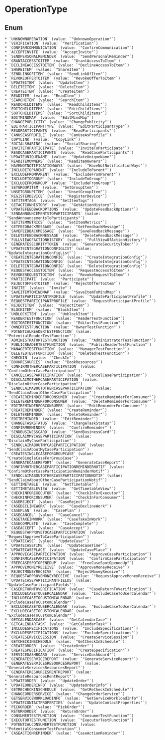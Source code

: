 # OperationType

## Enum

    * `UNKNOWNOPERATION` (value: `"UnknownOperation"`)
    * `VERIFICATION` (value: `"Verification"`)
    * `CONFIRMCOMMUNICATION` (value: `"ConfirmCommunication"`)
    * `ACCEPTINVITE` (value: `"AcceptInvite"`)
    * `SENDPERSONALREMINDER` (value: `"SendPersonalReminder"`)
    * `GRANTACCESSTOITEM` (value: `"GrantAccessToItem"`)
    * `DECLINEACCESSTOITEM` (value: `"DeclineAccessToItem"`)
    * `SHAREITEM` (value: `"ShareItem"`)
    * `SENDLINKOFITEM` (value: `"SendLinkOfItem"`)
    * `REVOKEOFFERTOITEM` (value: `"RevokeOfferToItem"`)
    * `UPDATEITEM` (value: `"UpdateItem"`)
    * `DELETEITEM` (value: `"DeleteItem"`)
    * `CREATEITEM` (value: `"CreateItem"`)
    * `READITEM` (value: `"ReadItem"`)
    * `SEARCHITEM` (value: `"SearchItem"`)
    * `READCHILDITEMS` (value: `"ReadChildItems"`)
    * `EDITCHILDITEMS` (value: `"EditChildItems"`)
    * `SORTCHILDITEMS` (value: `"SortChildItems"`)
    * `EDITMINDMAP` (value: `"EditMindMap"`)
    * `CHANGEPUBLICITY` (value: `"ChangePublicity"`)
    * `EDITPARTICIPANTTYPE` (value: `"EditParticipantType"`)
    * `READPARTICIPANTS` (value: `"ReadParticipants"`)
    * `CANUSEASPROFILE` (value: `"CanUseAsProfile"`)
    * `COPYLINK` (value: `"CopyLink"`)
    * `SOCIALSHARING` (value: `"SocialSharing"`)
    * `INVITETOPARTICIPATE` (value: `"InviteToParticipate"`)
    * `READCASEPARTICIPANTS` (value: `"ReadCaseParticipants"`)
    * `UPDATEUNIQUENAME` (value: `"UpdateUniqueName"`)
    * `READITEMOWNERS` (value: `"ReadItemOwners"`)
    * `HAVENOTNOTIFICATIONWAYS` (value: `"HaveNotNotificationWays"`)
    * `INCLUDETOPARENT` (value: `"IncludeToParent"`)
    * `EXCLUDEFROMPARENT` (value: `"ExcludeFromParent"`)
    * `INCLUDETOGROUP` (value: `"IncludeToGroup"`)
    * `EXCLUDEFROMGROUP` (value: `"ExcludeFromGroup"`)
    * `SETGROUPITEM` (value: `"SetGroupItem"`)
    * `UNSETGROUPITEM` (value: `"UnsetGroupItem"`)
    * `REGISTERDEVICE` (value: `"RegisterDevice"`)
    * `SETITEMTAGS` (value: `"SetItemTags"`)
    * `GETACTIONHISTORY` (value: `"GetActionHistory"`)
    * `UPDATEFEEDBACKOPTIONS` (value: `"UpdateFeedbackOptions"`)
    * `SENDANNOUNCEMENTSTOPARTICIPANTS` (value: `"SendAnnouncementsToParticipants"`)
    * `SETITEMMETRICS` (value: `"SetItemMetrics"`)
    * `GETFEEDBACKMESSAGE` (value: `"GetFeedbackMessage"`)
    * `SAVEFEEDBACKMESSAGE` (value: `"SaveFeedbackMessage"`)
    * `DELETEFEEDBACKMESSAGE` (value: `"DeleteFeedbackMessage"`)
    * `FULLVIEWOFACTIONHISTORY` (value: `"FullViewOfActionHistory"`)
    * `GENERATESECURITYTOKEN` (value: `"GenerateSecurityToken"`)
    * `UPDATEINTEGRATIONCONFIGLIST` (value: `"UpdateIntegrationConfigList"`)
    * `CREATEINTEGRATIONCONFIG` (value: `"CreateIntegrationConfig"`)
    * `UPDATEINTEGRATIONCONFIG` (value: `"UpdateIntegrationConfig"`)
    * `DELETEINTEGRATIONCONFIG` (value: `"DeleteIntegrationConfig"`)
    * `REQUESTACCESSTOITEM` (value: `"RequestAccessToItem"`)
    * `REVOKEREQUESTTOITEM` (value: `"RevokeRequestToItem"`)
    * `PARTICIPATE` (value: `"Participate"`)
    * `REJECTOFFERTOITEM` (value: `"RejectOfferToItem"`)
    * `INVITE` (value: `"Invite"`)
    * `SAVEITEMTOMINDMAP` (value: `"SaveItemToMindMap"`)
    * `UPDATEPARTICIPANTPROFILE` (value: `"UpdateParticipantProfile"`)
    * `REQUESTPARTICIPANTPROFILE` (value: `"RequestParticipantProfile"`)
    * `REJECTITEM` (value: `"RejectItem"`)
    * `BLOCKITEM` (value: `"BlockItem"`)
    * `UNBLOCKITEM` (value: `"UnblockItem"`)
    * `READERTESTFUNCTION` (value: `"ReaderTestFunction"`)
    * `EDITORTESTFUNCTION` (value: `"EditorTestFunction"`)
    * `OWNERTESTFUNCTION` (value: `"OwnerTestFunction"`)
    * `POTENTIALREADERTESTFUNCTION` (value: `"PotentialReaderTestFunction"`)
    * `ADMINISTRATORTESTFUNCTION` (value: `"AdministratorTestFunction"`)
    * `PUBLICREADERTESTFUNCTION` (value: `"PublicReaderTestFunction"`)
    * `MANAGERTESTFUNCTION` (value: `"ManagerTestFunction"`)
    * `DELETEDTESTFUNCTION` (value: `"DeletedTestFunction"`)
    * `CHECKIN` (value: `"CheckIn"`)
    * `BOOKRESOURCES` (value: `"BookResources"`)
    * `CONFIRMOTHERCASEPARTICIPATION` (value: `"ConfirmOtherCaseParticipation"`)
    * `CANCELCASEPARTICIPATION` (value: `"CancelCaseParticipation"`)
    * `DISCLAIMOTHERCASEPARTICIPATION` (value: `"DisclaimOtherCaseParticipation"`)
    * `SENDCLAIMABOUTOTHERCASEPARTICIPATION` (value: `"SendClaimAboutOtherCaseParticipation"`)
    * `CREATEREMINDERFORCONSUMER` (value: `"CreateReminderForConsumer"`)
    * `DELETEREMINDERFORCONSUMER` (value: `"DeleteReminderForConsumer"`)
    * `EDITREMINDERFORCONSUMER` (value: `"EditReminderForConsumer"`)
    * `CREATEREMINDER` (value: `"CreateReminder"`)
    * `DELETEREMINDER` (value: `"DeleteReminder"`)
    * `EDITREMINDER` (value: `"EditReminder"`)
    * `CHANGETASKSTATUS` (value: `"ChangeTaskStatus"`)
    * `CONFIRMREMINDER` (value: `"ConfirmReminder"`)
    * `SENDBUSINESSCARD` (value: `"SendBusinessCard"`)
    * `DISCLAIMMYCASEPARTICIPATION` (value: `"DisclaimMyCaseParticipation"`)
    * `SENDCLAIMABOUTMYCASEPARTICIPATION` (value: `"SendClaimAboutMyCaseParticipation"`)
    * `CREATESINGLECASEFORGROUPCASE` (value: `"CreateSingleCaseForGroupCase"`)
    * `GENERATECASEREPORT` (value: `"GenerateCaseReport"`)
    * `CONFIRMOTHERCASEPARTICIPATIONREMINDERNOTIF` (value: `"ConfirmOtherCaseParticipationReminderNotif"`)
    * `SENDCLAIMABOUTOTHERCASEPARTICIPATIONNOTIF` (value: `"SendClaimAboutOtherCaseParticipationNotif"`)
    * `GETTIMETABLE` (value: `"GetTimetable"`)
    * `GETTIMETABLEVIEW` (value: `"GetTimetableView"`)
    * `CHECKINFOREXECUTOR` (value: `"CheckInForExecutor"`)
    * `CHECKINFORCONSUMER` (value: `"CheckInForConsumer"`)
    * `CASEREJECT` (value: `"CaseReject"`)
    * `CASEDECLINEWORK` (value: `"CaseDeclineWork"`)
    * `CASEPLAN` (value: `"CasePlan"`)
    * `CASECANCEL` (value: `"CaseCancel"`)
    * `CASETAKEINWORK` (value: `"CaseTakeInWork"`)
    * `CASECOMPLETE` (value: `"CaseComplete"`)
    * `CASEACCEPT` (value: `"CaseAccept"`)
    * `REQUESTAPPROVETOCASEPARTICIPATION` (value: `"RequestApproveToCaseParticipation"`)
    * `UPDATECASE` (value: `"UpdateCase"`)
    * `UPDATECASETIME` (value: `"UpdateCaseTime"`)
    * `UPDATECASEPLACE` (value: `"UpdateCasePlace"`)
    * `APPROVECASEPARTICIPATION` (value: `"ApproveCaseParticipation"`)
    * `CONFIRMCASEPARTICIPATION` (value: `"ConfirmCaseParticipation"`)
    * `FREECASESPOTOPENEDUP` (value: `"FreeCaseSpotOpenedUp"`)
    * `APPROVEMONEYRECEIVE` (value: `"ApproveMoneyReceive"`)
    * `REJECTMONEYRECEIVE` (value: `"RejectMoneyReceive"`)
    * `REQUESTAPPROVEMONEYRECEIVE` (value: `"RequestApproveMoneyReceive"`)
    * `UPDATECASEPARTICIPANTFIELDS` (value: `"UpdateCaseParticipantFields"`)
    * `CASERETURNTOVERIFICATION` (value: `"CaseReturnToVerification"`)
    * `INCLUDECASETOUSERCALENDAR` (value: `"IncludeCaseToUserCalendar"`)
    * `INCLUDECASETOCUSTOMCALENDAR` (value: `"IncludeCaseToCustomCalendar"`)
    * `EXCLUDECASETOUSERCALENDAR` (value: `"ExcludeCaseToUserCalendar"`)
    * `EXCLUDECASETOCUSTOMCALENDAR` (value: `"ExcludeCaseToCustomCalendar"`)
    * `GETCALENDARCASE` (value: `"GetCalendarCase"`)
    * `GETCALENDARTASK` (value: `"GetCalendarTask"`)
    * `INCLUDESPECIFICATIONS` (value: `"IncludeSpecifications"`)
    * `EXCLUDESPECIFICATIONS` (value: `"ExcludeSpecifications"`)
    * `CREATESERVICESESSION` (value: `"CreateServiceSession"`)
    * `GETCHECKINSCHEDULE` (value: `"GetCheckInSchedule"`)
    * `CREATEORDER` (value: `"CreateOrder"`)
    * `CREATESPECIFICATION` (value: `"CreateSpecification"`)
    * `SERVICEDASHBOARD` (value: `"ServiceDashboard"`)
    * `GENERATESERVICEREPORT` (value: `"GenerateServiceReport"`)
    * `GENERATESERVICESRESOURCESREPORT` (value: `"GenerateServicesResourcesReport"`)
    * `GENERATERESOURCESRENTREPORT` (value: `"GenerateResourcesRentReport"`)
    * `UPDATEORDER` (value: `"UpdateOrder"`)
    * `UPDATEORDERINFO` (value: `"UpdateOrderInfo"`)
    * `GETRECHECKINSCHEDULE` (value: `"GetReCheckInSchedule"`)
    * `CHANGEORDERSERVICE` (value: `"ChangeOrderService"`)
    * `GETSERVICEWORKLOADINFO` (value: `"GetServiceWorkloadInfo"`)
    * `UPDATECONTACTPROPERTIES` (value: `"UpdateContactProperties"`)
    * `PICKORDER` (value: `"PickOrder"`)
    * `RETURNORDER` (value: `"ReturnOrder"`)
    * `CONSUMERTESTFUNCTION` (value: `"ConsumerTestFunction"`)
    * `EXECUTORTESTFUNCTION` (value: `"ExecutorTestFunction"`)
    * `POTENTIALCONSUMERTESTFUNCTION` (value: `"PotentialConsumerTestFunction"`)
    * `CASEACTIONREMINDER` (value: `"CaseActionReminder"`)
